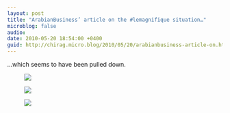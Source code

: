 ```yaml
---
layout: post
title: "ArabianBusiness’ article on the #lemagnifique situation…"
microblog: false
audio: 
date: 2010-05-20 18:54:00 +0400
guid: http://chirag.micro.blog/2010/05/20/arabianbusiness-article-on.html
---
```

<p>…which seems to have been pulled down.</p>
<figure><img src="https://cdtestweb.files.wordpress.com/2010/05/5924c-09r5dn-g9tpuyiorg.png"></figure><figure><img src="https://cdtestweb.files.wordpress.com/2010/05/86301-0vuebtfyc7ynkhti.png"></figure><figure><img src="https://cdtestweb.files.wordpress.com/2010/05/5ea46-0djl6ezmv9kzocmfm.png"></figure>
